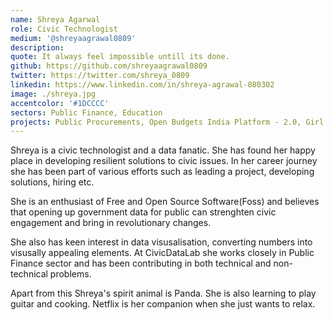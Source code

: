 ```yaml
---
name: Shreya Agarwal
role: Civic Technologist
medium: '@shreyaagrawal0809'
description:
quote: It always feel impossible untill its done.
github: https://github.com/shreyaagrawal0809
twitter: https://twitter.com/shreya_0809
linkedin: https://www.linkedin.com/in/shreya-agrawal-080302
image: ./shreya.jpg
accentcolor: '#1DCCCC'
sectors: Public Finance, Education
projects: Public Procurements, Open Budgets India Platform - 2.0, Girl Education and Spending Tracker
---
```


Shreya is a civic technologist and a data fanatic. She has found her happy place in developing resilient solutions to civic issues. In her career journey she has been part of various efforts such as leading a project, developing solutions, hiring etc.

She is an enthusiast of Free and Open Source Software(Foss) and believes that opening up government data for public can strenghten civic engagement and bring in revolutionary changes.

She also has keen interest in data visusalisation, converting numbers into visusally appealing elements. At CivicDataLab she works closely in Public Finance sector and has been contributing in both technical and non-technical problems.

Apart from this Shreya's spirit animal is Panda. She is also learning to play guitar and cooking. Netflix is her companion when she just wants to relax.

